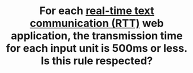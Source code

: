 ---
title: For each [real-time text communication (RTT)](#real-time-text-communication) web application, the transmission time for each input unit is 500ms or less. Is this rule respected?
---